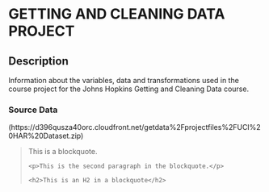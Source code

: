 
<h1>GETTING AND CLEANING DATA PROJECT</h1>

<h2>Description</h2>

<p>Information about the variables, data and transformations used in the course project for the Johns Hopkins Getting and Cleaning Data course.</p>

<h3>Source Data</h3>

<p>(https://d396qusza40orc.cloudfront.net/getdata%2Fprojectfiles%2FUCI%20HAR%20Dataset.zip)</p>


<blockquote>
    <p>This is a blockquote.</p>

    <p>This is the second paragraph in the blockquote.</p>

    <h2>This is an H2 in a blockquote</h2>
</blockquote>